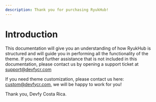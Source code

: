 ```yaml
---
description: Thank you for purchasing RyukHub!
---
```


# Introduction

This documentation will give you an understanding of how RyukHub is structured and will guide you in performing all the functionality of the theme. If you need further assistance that is not included in this documentation, please contact us by opening a support ticket at support@devfycr.com

If you need theme customization, please contact us here: custom@devfycr.com, we will be happy to work for you!

Thank you, Devfy Costa Rica.


